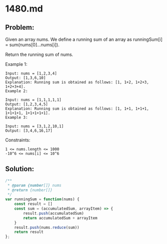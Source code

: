 # 1480.md

## Problem:

Given an array nums. We define a running sum of an array as runningSum[i] = sum(nums[0]…nums[i]).

Return the running sum of nums.

 

Example 1:
```
Input: nums = [1,2,3,4]
Output: [1,3,6,10]
Explanation: Running sum is obtained as follows: [1, 1+2, 1+2+3, 1+2+3+4].
Example 2:

Input: nums = [1,1,1,1,1]
Output: [1,2,3,4,5]
Explanation: Running sum is obtained as follows: [1, 1+1, 1+1+1, 1+1+1+1, 1+1+1+1+1].
Example 3:

Input: nums = [3,1,2,10,1]
Output: [3,4,6,16,17]
 ```

Constraints:
```
1 <= nums.length <= 1000
-10^6 <= nums[i] <= 10^6
```

## Solution:

```js
/**
 * @param {number[]} nums
 * @return {number[]}
 */
var runningSum = function(nums) {
    const result = []
    const sum = (accumulatedSum, arrayItem) => {
        result.push(accumulatedSum)
        return accumulatedSum + arrayItem
    }
    result.push(nums.reduce(sum))
    return result
};
```
